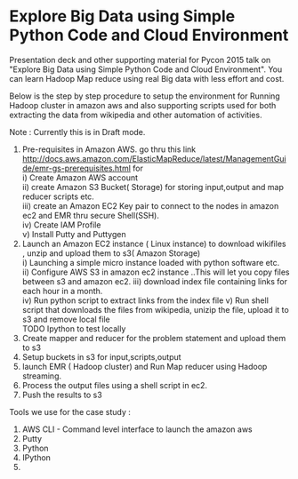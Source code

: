 # Explore Big Data using Simple Python Code and Cloud Environment
Presentation deck and other supporting material for Pycon 2015 talk on "Explore Big Data using Simple Python Code and Cloud Environment". 
You can learn Hadoop Map reduce using real Big data with less effort and cost. 

Below is the step by step procedure to setup the environment for Running Hadoop cluster in amazon aws and also supporting scripts used for both extracting the data from wikipedia and other automation of activities.

Note : Currently this is in Draft mode. 


1) Pre-requisites in Amazon AWS.
   go thru this link http://docs.aws.amazon.com/ElasticMapReduce/latest/ManagementGuide/emr-gs-prerequisites.html for  
i) Create Amazon AWS account  
ii) create Amazon S3 Bucket( Storage) for storing input,output and map reducer scripts etc.    
iii) create an Amazon EC2 Key pair to connect to the nodes in amazon ec2 and EMR thru secure Shell(SSH).  
iv) Create IAM Profile   
v) Install Putty and Puttygen  
2) Launch an Amazon EC2 instance ( Linux instance) to download wikifiles , unzip and upload them to s3( Amazon Storage)  
i) Launching a simple micro instance loaded with python software etc.   
ii) Configure AWS S3 in amazon ec2 instance  ..This will let you copy files between s3 and amazon ec2. 
iii) download index file containing links for each hour in  a month.  
iv) Run python script to extract links from the index file 
v) Run shell script that downloads the files from wikipedia, unizip the file, upload it to s3 and remove local file  
TODO Ipython to test locally
3) Create mapper and reducer for the problem statement and upload them to s3
4) Setup buckets in s3 for input,scripts,output
5) launch EMR ( Hadoop cluster) and Run Map reducer using Hadoop streaming. 
6) Process the output files using a shell script in ec2. 
7) Push the results to s3

Tools we use for the case study : 
1) AWS CLI  - Command level interface to launch the amazon aws 
2) Putty 
3) Python 
4) IPython 
5) 


